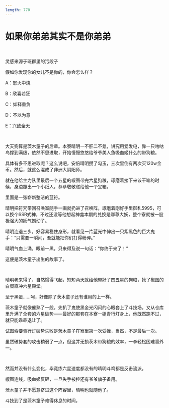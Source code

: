 ```yaml
---
length: 770
---
```


# 如果你弟弟其实不是你弟弟

<br>

灵感来源于班群里的污段子

假如你发现你的女儿不是你的，你会怎么样？

A：怒火中烧

B：欣喜若狂

C：如释重负

D：不以为意

E：兴致全无

<br>

大天狗算是茨木童子的后辈。本寮晴明一不肝二不氪，讲究用爱发电，靠一只咕咕鸟撑到满级，依然不思进取，开始慢慢悠悠给爷爷美人鱼吸血姬什么的带狗粮。

具体有多不思进取呢？这么说吧，安倍晴明攒了勾玉，三次里倒有两次买120w金币。然后，就这么混成了非洲大阴阳师。

就在他给主力队里最后一个五星的椒图带完六星狗粮，琢磨着接下来该干嘛的时候，身边蹦出一个小纸人，恭恭敬敬递给他一个宝箱。

里面是一张崭新整洁的蓝符。

晴明把符咒带回召唤室随手一画就扔进了召唤阵，琢磨着刚好手里御札5995，可以换个SSR式神，不过还没等他想起神龛本期的兑换是哪尊大妖，整个寮就被一股极强大的妖气撼动了。

晴明连退三步，好容易稳住身形，就看见一片蓝光中伸出一只紫黑色的巨大鬼手：“只需要一瞬间，吾就能把你们打得粉碎。”

晴明气血上涌，眼前一黑，只来得及说一句话：“你终于来了！”

这便是茨木童子出生的故事了。

<br>

晴明老来得子，自然惯得飞起，短短两天就给他带好了四五星的狗粮，抢了椒图的白蛋直冲六星殿堂。

至于黑蛋……呵，好像除了茨木童子还有谁用的上一样。

茨木童子就像催熟了一般，先扒了鬼使黑金光闪闪的心眼套上了斗技场，又从仓库里升满了全套的六星破势——最好的那套在本寮一姐青行灯身上，他既然跑不过，就只能乖乖退让了。

试图索要青行灯破势失败是茨木童子在寮里第一次受挫，当然，不是最后一次。

虽然破势套的攻击稍弱了一点，但这并无损茨木带狗粮的效率，一拳轻松困难番外一。

<br>

然而并没有什么变化，毕竟练六星速度都没有的晴明斗鸡都是反击流派。

椒图连线，吸血姬反砸，一旦失手被控还有爷爷旗子备用。

茨木童子并不愿意挤进这个阵容里，晴明也就随他了。

斗技到了是茨木童子难得休息的时间，

